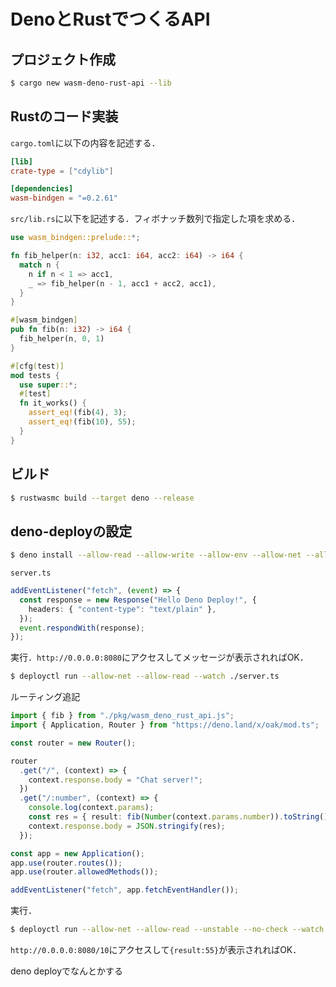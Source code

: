# DenoとRustでつくるAPI

## プロジェクト作成

```bash
$ cargo new wasm-deno-rust-api --lib
```

## Rustのコード実装

`cargo.toml`に以下の内容を記述する．

```toml
[lib]
crate-type = ["cdylib"]

[dependencies]
wasm-bindgen = "=0.2.61"
```

`src/lib.rs`に以下を記述する．フィボナッチ数列で指定した項を求める．

```rust
use wasm_bindgen::prelude::*;

fn fib_helper(n: i32, acc1: i64, acc2: i64) -> i64 {
  match n {
    n if n < 1 => acc1,
    _ => fib_helper(n - 1, acc1 + acc2, acc1),
  }
}

#[wasm_bindgen]
pub fn fib(n: i32) -> i64 {
  fib_helper(n, 0, 1)
}

#[cfg(test)]
mod tests {
  use super::*;
  #[test]
  fn it_works() {
    assert_eq!(fib(4), 3);
    assert_eq!(fib(10), 55);
  }
}
```

## ビルド

```bash
$ rustwasmc build --target deno --release
```

## deno-deployの設定

```bash
$ deno install --allow-read --allow-write --allow-env --allow-net --allow-run --no-check -f https://deno.land/x/deploy/deployctl.ts
```

`server.ts`

```ts
addEventListener("fetch", (event) => {
  const response = new Response("Hello Deno Deploy!", {
    headers: { "content-type": "text/plain" },
  });
  event.respondWith(response);
});
```

実行．`http://0.0.0.0:8080`にアクセスしてメッセージが表示されればOK．

```bash
$ deployctl run --allow-net --allow-read --watch ./server.ts
```

ルーティング追記

```ts
import { fib } from "./pkg/wasm_deno_rust_api.js";
import { Application, Router } from "https://deno.land/x/oak/mod.ts";

const router = new Router();

router
  .get("/", (context) => {
    context.response.body = "Chat server!";
  })
  .get("/:number", (context) => {
    console.log(context.params);
    const res = { result: fib(Number(context.params.number)).toString() };
    context.response.body = JSON.stringify(res);
  });

const app = new Application();
app.use(router.routes());
app.use(router.allowedMethods());

addEventListener("fetch", app.fetchEventHandler());

```

実行．

```bash
$ deployctl run --allow-net --allow-read --unstable --no-check --watch ./server.ts
```

`http://0.0.0.0:8080/10`にアクセスして`{result:55}`が表示されればOK．


deno deployでなんとかする

